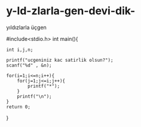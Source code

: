 # y-ld-zlarla-gen-devi-dik-
yıldızlarla üçgen

#include<stdio.h>
int main(){
	
	int i,j,n;
	
	printf("ucgeniniz kac satirlik olsun?");
	scanf("%d" , &n);
	
	for(i=1;i<=n;i++){
		for(j=1;j<=i;j++){
			printf("*");
		}
		printf("\n");
	}
	return 0;
	
}
